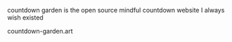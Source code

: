 countdown garden is the open source mindful countdown website I always wish existed

countdown-garden.art
